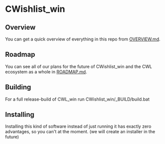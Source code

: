 # CWishlist_win
## Overview
You can get a quick overview of everything in this repo from
[OVERVIEW.md](OVERVIEW.md).
## Roadmap
You can see all of our plans for the future of CWishlist_win and the
CWL ecosystem as a whole in [ROADMAP.md](ROADMAP.md).
## Building
For a full release-build of CWL_win run CWishlist_win/_BUILD/build.bat
## Installing
Installing this kind of software instead of just running it has exactly
zero advantages, so you can't at the moment. (we will create an
installer in the future)
